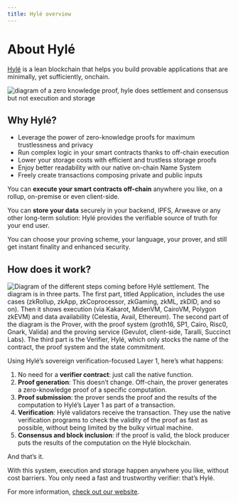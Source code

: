 ```yaml
---
title: Hylé overview
---
```


# About Hylé

[Hylé](https://www.hyle.eu/) is a lean blockchain that helps you build provable applications that are minimally, yet sufficiently, onchain.

![diagram of a zero knowledge proof, hyle does settlement and consensus but not execution and storage](https://assets-global.website-files.com/6602f1114b957961e0b12dc7/660c9ce163593772242cf9a0_diagram_zero-knowledge-proofs.svg)

## Why Hylé?

- Leverage the power of zero-knowledge proofs for maximum trustlessness and privacy
- Run complex logic in your smart contracts thanks to off-chain execution
- Lower your storage costs with efficient and trustless storage proofs
- Enjoy better readability with our native on-chain Name System
- Freely create transactions composing private and public inputs

You can **execute your smart contracts off-chain** anywhere you like, on a rollup, on-premise or even client-side.

You can **store your data** securely in your backend, IPFS, Arweave or any other long-term solution: Hylé provides the verifiable source of truth for your end user.

You can choose your proving scheme, your language, your prover, and still get instant finality and enhanced security.

## How does it work?

![Diagram of the different steps coming before Hylé settlement. The diagram is in three parts. The first part, titled Application, includes the use cases (zkRollup, zkApp, zkCoprocessor, zkGaming, zkML, zkDID, and so on). Then it shows execution (via Kakarot, MidenVM, CairoVM, Polygon zkEVM) and data availability (Celestia, Avail, Ethereum). The second part of the diagram is the Prover, with the proof system (groth16, SP1, Cairo, Risc0, Gnark, Valida) and the proving service (Gevulot, client-side, Taralli, Succinct Labs). The third part is the Verifier, Hylé, which only stocks the name of the contract, the proof system and the state commitment.](../assets/img/main-diagram-large-detailed.png)

Using Hylé’s sovereign verification-focused Layer 1, here’s what happens:

1. No need for a **verifier contract**: just call the native function.
1. **Proof generation**: This doesn’t change. Off-chain, the prover generates a zero-knowledge proof of a specific computation.
1. **Proof submission**: the prover sends the proof and the results of the computation to Hylé’s Layer 1 as part of a transaction.
1. **Verification**: Hylé validators receive the transaction. They use the native verification programs to check the validity of the proof as fast as possible, without being limited by the bulky virtual machine.
1. **Consensus and block inclusion**: if the proof is valid, the block producer puts the results of the computation on the Hylé blockchain.

And that’s it.

With this system, execution and storage happen anywhere you like, without cost barriers. You only need a fast and trustworthy verifier: that’s Hylé.

For more information, [check out our website](https://hyle.eu).